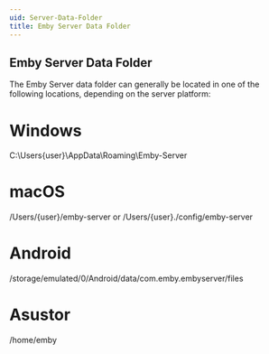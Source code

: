 ```yaml
---
uid: Server-Data-Folder
title: Emby Server Data Folder
---
```


## Emby Server Data Folder

The Emby Server data folder can generally be located in one of the following locations, depending on the server platform:

# Windows
C:\Users\{user}\AppData\Roaming\Emby-Server

# macOS
/Users/{user}/emby-server or /Users/{user}./config/emby-server

# Android
/storage/emulated/0/Android/data/com.emby.embyserver/files

# Asustor
/home/emby
